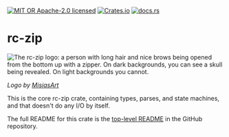 [![MIT OR Apache-2.0 licensed](https://img.shields.io/badge/license-MIT+Apache_2.0-blue.svg)](./LICENSE)
[![Crates.io](https://img.shields.io/crates/v/rc-zip)](https://crates.io/crates/rc-zip)
[![docs.rs](https://docs.rs/rc-zip/badge.svg)](https://docs.rs/rc-zip)

# rc-zip

![The rc-zip logo: a person with long hair and nice brows being opened from the bottom up with a zipper. On dark backgrounds, you can see a skull being revealed. On light backgrounds you cannot.](https://github.com/user-attachments/assets/5fecd286-9518-4a72-b544-56675d7f31f6)

_Logo by [MisiasArt](https://misiasart.carrd.co)_

This is the core rc-zip crate, containing types, parses, and state machines,
and that doesn't do any I/O by itself.

The full README for this crate is the [top-level
README](https://github.com/fasterthanlime/rc-zip?tab=readme-ov-file) in the
GitHub repository.

